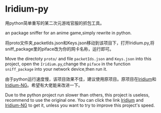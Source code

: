 # Iridium-py
用python简单重写的某二次元游戏官服的抓包工具。

an package sniffer for an anime game,simply rewrite in python.

将proto文件夹,packetIds.json和Keys.json移动到该项目下，打开Iridium.py,将sniff_package里的piface改为你的网卡名称，运行即可。

Move the directoty `proto/` and file `packetIds.json` and `Keys.json` into this project, open the `Iridium.py`,change the `piface` in the function `sniff_package` into your network device,then run it.

由于python运行速度慢，该项目效果不佳，建议使用原项目。原项目在[Iridium](https://github.com/Crepe-Inc/Iridium)和[Iridium-NG](https://github.com/Akka0/Iridium-NG)。希望有大佬能来改进一下。

Due to the python project run slower than others, this project is useless, recommend to use the original one. You can click the link [Iridium](https://github.com/Crepe-Inc/Iridium) and [Iridium-NG](https://github.com/Akka0/Iridium-NG) to get it, unless you want to try to improve this project's speed.


